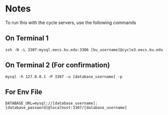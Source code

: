 # Notes
To run this with the cycle servers, use the following commands

## On Terminal 1
`ssh -N -L 3307:mysql.eecs.ku.edu:3306 [ku_username]@cycle3.eecs.ku.edu`

## On Terminal 2 (For confirmation)
`mysql -h 127.0.0.1 -P 3307 -u [database_username] -p`

## For Env File
`DATABASE_URL=mysql://[database_username]:[database_password]@localhost:3307/[database_username]`